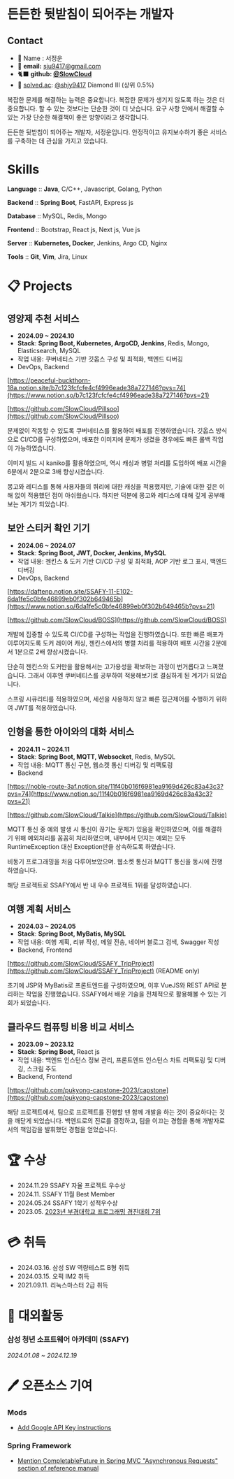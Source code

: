 # 든든한 뒷받침이 되어주는 개발자

## **Contact**

- 🙂 Name : 서정운
- 📨 **email:** sju9417@gmail.com
- 🐈‍⬛ **github: [@SlowCloud](http://www.github.com/Slowcloud)**
- 🔖 [solved.ac](http://solved.ac/): [@shjy9417](http://solved.ac/shjy9417) Diamond III (상위 0.5%)

복잡한 문제를 해결하는 능력은 중요합니다. 복잡한 문제가 생기지 않도록 하는 것은 더 중요합니다. 할 수 있는 것보다는 단순한 것이 더 낫습니다. 요구 사항 안에서 해결할 수 있는 가장 단순한 해결책이 좋은 방향이라고 생각합니다.

든든한 뒷받침이 되어주는 개발자, 서정운입니다. 안정적이고 유지보수하기 좋은 서비스를 구축하는 데 관심을 가지고 있습니다.

# Skills

**Language** :: **Java**, C/C++, Javascript, Golang, Python

**Backend** :: **Spring Boot**, FastAPI, Express js

**Database** :: MySQL, Redis, Mongo

**Frontend** :: Bootstrap, React js, Next js, Vue js

**Server** :: **Kubernetes, Docker**, Jenkins, Argo CD, Nginx

**Tools** :: **Git**, **Vim**, Jira, Linux

# 📋 Projects

## 영양제 추천 서비스

- **2024.09 ~ 2024.10**
- **Stack**: **Spring Boot, Kubernetes, ArgoCD, Jenkins**, Redis, Mongo, Elasticsearch, MySQL
- 작업 내용: 쿠버네티스 기반 깃옵스 구성 및 최적화, 백엔드 디버깅
- DevOps, Backend

[https://peaceful-buckthorn-18a.notion.site/b7c123fcfcfe4cf4996eade38a727146?pvs=74](https://www.notion.so/b7c123fcfcfe4cf4996eade38a727146?pvs=21)

[https://github.com/SlowCloud/Pillsoo](https://github.com/SlowCloud/Pillsoo)

문제없이 작동할 수 있도록 쿠버네티스를 활용하여 배포를 진행하였습니다. 깃옵스 방식으로 CI/CD를 구성하였으며, 배포한 이미지에 문제가 생겼을 경우에도 빠른 롤백 작업이 가능하였습니다.

이미지 빌드 시 kaniko를 활용하였으며, 역시 캐싱과 병렬 처리를 도입하여 배포 시간을 6분에서 2분으로 3배 향상시켰습니다.

몽고와 레디스를 통해 사용자들의 쿼리에 대한 캐싱을 적용했지만, 기술에 대한 깊은 이해 없이 적용했던 점이 아쉬웠습니다. 하지만 덕분에 몽고와 레디스에 대해 깊게 공부해보는 계기가 되었습니다.

## 보안 스티커 확인 기기

- **2024.06 ~ 2024.07**
- **Stack**: **Spring Boot, JWT, Docker, Jenkins, MySQL**
- 작업 내용: 젠킨스 & 도커 기반 CI/CD 구성 및 최적화, AOP 기반 로그 표시, 백엔드 디버깅
- DevOps, Backend

[https://daftenp.notion.site/SSAFY-11-E102-6da1fe5c0bfe46899eb0f302b649465b](https://www.notion.so/6da1fe5c0bfe46899eb0f302b649465b?pvs=21)

[https://github.com/SlowCloud/BOSS](https://github.com/SlowCloud/BOSS)

개발에 집중할 수 있도록 CI/CD를 구성하는 작업을 진행하였습니다. 또한 빠른 배포가 이루어지도록 도커 레이어 캐싱, 젠킨스에서의 병렬 처리를 적용하여 배포 시간을 2분에서 1분으로 2배 향상시켰습니다.

단순히 젠킨스와 도커만을 활용해서는 고가용성을 확보하는 과정이 번거롭다고 느껴졌습니다. 그래서 이후엔 쿠버네티스를 공부하여 적용해보기로 결심하게 된 계기가 되었습니다.

스프링 시큐리티를 적용하였으며, 세션을 사용하지 않고 빠른 접근제어를 수행하기 위하여 JWT를 적용하였습니다.

## 인형을 통한 아이와의 대화 서비스

- **2024.11 ~ 2024.11**
- **Stack**: **Spring Boot, MQTT, Websocket**, Redis, MySQL
- 작업 내용: MQTT 통신 구현, 웹소켓 통신 디버깅 및 리팩토링
- Backend

[https://noble-route-3af.notion.site/11f40b016f6981ea9169d426c83a43c3?pvs=74](https://www.notion.so/11f40b016f6981ea9169d426c83a43c3?pvs=21)

[https://github.com/SlowCloud/Talkie](https://github.com/SlowCloud/Talkie)

MQTT 통신 중 예외 발생 시 통신이 끊기는 문제가 있음을 확인하였으며, 이를 해결하기 위해 예외처리를 꼼꼼히 처리하였으며, 내부에서 던지는 예외는 모두 RuntimeException 대신 Exception만을 상속하도록 하였습니다.

비동기 프로그래밍을 처음 다루어보았으며. 웹소켓 통신과 MQTT 통신을 동시에 진행하였습니다.

해당 프로젝트로 SSAFY에서 반 내 우수 프로젝트 1위를 달성하였습니다.

## 여행 계획 서비스

- **2024.03 ~ 2024.05**
- **Stack**: **Spring Boot, MyBatis, MySQL**
- 작업 내용: 여행 계획, 리뷰 작성, 메일 전송, 네이버 블로그 검색, Swagger 작성
- Backend, Frontend

[https://github.com/SlowCloud/SSAFY_TripProject](https://github.com/SlowCloud/SSAFY_TripProject) (README only)

초기에 JSP와 MyBatis로 프론트엔드를 구성하였으며, 이후 VueJS와 REST API로 분리하는 작업을 진행했습니다. SSAFY에서 배운 기술을 전체적으로 활용해볼 수 있는 기회가 되었습니다.

## 클라우드 컴퓨팅 비용 비교 서비스

- **2023.09 ~ 2023.12**
- **Stack**: **Spring Boot,** React js
- 작업 내용: 백엔드 인스턴스 정보 관리, 프론트엔드 인스턴스 차트 리팩토링 및 디버깅, 스크림 주도
- Backend, Frontend

[https://github.com/pukyong-capstone-2023/capstone](https://github.com/pukyong-capstone-2023/capstone)

해당 프로젝트에서, 팀으로 프로젝트를 진행할 땐 함께 개발을 하는 것이 중요하다는 것을 깨닫게 되었습니다. 백엔드로의 진로를 결정하고, 팀을 이끄는 경험을 통해 개발자로서의 책임감을 발휘했던 경험을 얻었습니다.

# 🏆 수상

- 2024.11.29 SSAFY 자율 프로젝트 우수상
- 2024.11. SSAFY 11월 Best Member
- 2024.05.24 SSAFY 1학기 성적우수상
- 2023.05. [2023년 부경대학교 프로그래밍 경진대회 7위](https://itc.pknu.ac.kr/html/06/01.php?mode=read&idx=39&search_select=title&keyword=%ED%94%84%EB%A1%9C%EA%B7%B8%EB%9E%98%EB%B0%8D&pagenum=0)

# 💳 취득

- 2024.03.16. 삼성 SW 역량테스트 B형 취득
- 2024.03.15. 오픽 IM2 취득
- 2021.09.11. 리눅스마스터 2급 취득

# 🎒 대외활동

### 삼성 청년 소프트웨어 아카데미 (SSAFY)

_2024.01.08 ~ 2024.12.19_

# 🖊️ 오픈소스 기여

### Mods

- [Add Google API Key instructions](https://github.com/charmbracelet/mods/pull/481)

### Spring Framework

- [Mention CompletableFuture in Spring MVC "Asynchronous Requests" section of reference manual](https://github.com/spring-projects/spring-framework/issues/34991)
